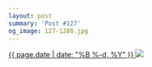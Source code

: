 ```yaml
---
layout: post
summary: 'Post #127'
og_image: 127-1280.jpg
---
```


<p>
 <time>
  <a href="/127">
   {{ page.date | date: "%B %-d, %Y" }}
  </a>
 </time>
 <a href="/127">
  <img sizes="(min-width: 700px) 50vw, calc(100vw - 2rem)" src="{{ site.assets_url }}/127-640.jpg" srcset="{{ site.assets_url }}/127-1280.jpg 1280w, {{ site.assets_url }}/127-960.jpg 960w, {{ site.assets_url }}/127-640.jpg 640w, {{ site.assets_url }}/127-320.jpg 320w"/>
 </a>
</p>
